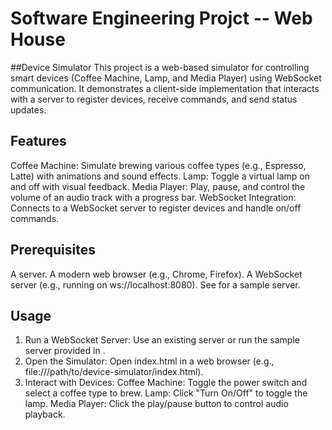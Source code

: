# Software Engineering Projct -- Web House
##Device Simulator
This project is a web-based simulator for controlling smart devices (Coffee Machine, Lamp, and Media Player) using WebSocket communication. It demonstrates a client-side implementation that interacts with a server to register devices, receive commands, and send status updates.

## Features
Coffee Machine: Simulate brewing various coffee types (e.g., Espresso, Latte) with animations and sound effects.
Lamp: Toggle a virtual lamp on and off with visual feedback.
Media Player: Play, pause, and control the volume of an audio track with a progress bar.
WebSocket Integration: Connects to a WebSocket server to register devices and handle on/off commands.

## Prerequisites
A server.
A modern web browser (e.g., Chrome, Firefox).
A WebSocket server (e.g., running on ws://localhost:8080). See for a sample server.

## Usage
1. Run a WebSocket Server:
    Use an existing server or run the sample server provided in .
2. Open the Simulator:
    Open index.html in a web browser (e.g., file:///path/to/device-simulator/index.html).
3. Interact with Devices:
    Coffee Machine: Toggle the power switch and select a coffee type to brew.
    Lamp: Click "Turn On/Off" to toggle the lamp.
    Media Player: Click the play/pause button to control audio playback.